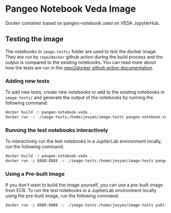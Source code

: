 # Pangeo Notebook Veda Image

Docker container based on pangeo-notebook used on VEDA JupyterHub.

## Testing the image

The notebooks in `image-tests/` folder are used to test the docker image. They are run by `repo2docker` github action during the build process and the output is compared to the existing notebooks. You can read more about how the tests are run in the [repo2docker github action documentation](https://github.com/jupyterhub/repo2docker-action?tab=readme-ov-file#testing-the-built-image).

### Adding new tests

To add new tests, create new notebooks or add to the existing notebooks in `image-tests/` and generate the output of the notebooks by running the following command:

```bash
docker build -t pangeo-notebook-veda .
docker run -v ./image-tests:/home/jovyan/image-tests pangeo-notebook-veda jupyter nbconvert --to notebook --inplace --execute image-tests/*.ipynb
```

### Running the test notebooks interactively

To interactively run the test notebooks in a JupiterLab environment locally, run the following command:

```bash
docker build -t pangeo-notebook-veda .
docker run -p 8888:8888 -v ./image-tests:/home/jovyan/image-tests pangeo-notebook-veda jupyter lab --ip 0.0.0.0
```

### Using a Pre-built Image

If you don't want to build the image yourself, you can use a pre-built image from ECR. To run the test notebooks in a JupiterLab environment locally using the pre-built image, run the following command:

```bash
docker run -p 8888:8888 -v ./image-tests:/home/jovyan/image-tests public.ecr.aws/nasa-veda/pangeo-notebook-veda-image:latest jupyter lab --ip 0.0.0.0
```